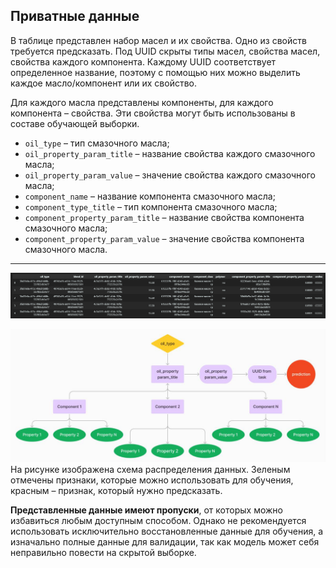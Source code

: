 ## Приватные данные

В таблице представлен набор масел и их свойства. Одно из свойств требуется
предсказать. Под UUID скрыты типы масел, свойства масел, свойства каждого
компонента. Каждому UUID соответствует определенное название, поэтому с помощью
них можно выделить каждое масло/компонент или их свойство.

Для каждого масла представлены компоненты, для каждого компонента – свойства. Эти свойства могут быть использованы в составе обучающей выборки.

- `oil_type` – тип смазочного масла;
- `oil_property_param_title` – название свойства каждого смазочного масла;
- `oil_property_param_value` – значение свойства каждого смазочного масла;
- `component_name` – название компонента смазочного масла;
- `component_type_title` – тип компонента смазочного масла;
- `component_property_param_title` – название свойства компонента смазочного масла;
- `component_property_param_value` – значение свойства компонента смазочного масла.
--------------------------------------------------------------------------------------

![Приватные обезличенные данные](image.png)

![Схема распределения данных](image-1.png)
На рисунке изображена схема распределения данных.
Зеленым отмечены признаки, которые можно использовать для обучения,
красным – признак, который нужно предсказать.

**Представленные данные имеют пропуски**, от которых можно избавиться
любым доступным способом. Однако не рекомендуется использовать
исключительно восстановленные данные для обучения, а изначально полные
данные для валидации, так как модель может себя неправильно повести на
скрытой выборке.